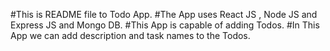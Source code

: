 #This is README file to Todo App.
#The App uses React JS , Node JS and Express JS and Mongo DB.
#This App is capable of adding Todos.
#In This App we can add description and task names to the Todos.
